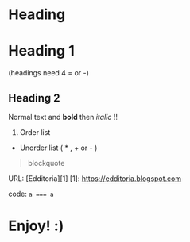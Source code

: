 # Heading

Heading 1
====

(headings need 4 = or -)

Heading 2
----

Normal text and **bold** then *italic* !!

1. Order list
* Unorder list ( * , + or - )

> blockquote

URL: [Edditoria][1]
[1]: https://edditoria.blogspot.com

code: `a === a`

<!-- please comment -->

# Enjoy! :)